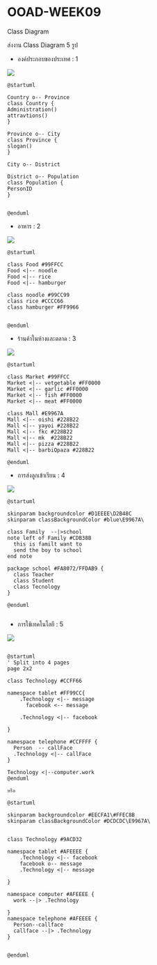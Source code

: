 # OOAD-WEEK09
Class Diagram

  ส่งงาน Class Diagram 5 รูป
   
* องค์ประกอบของประเทศ : 1

![](http://www.plantuml.com/plantuml/img/JOwn3eCm34JtV4L6El03J5ImTECNeX1Lbe9TsKub_XudYDBjzCvtlb4qi9OjkuaAAk-U-julJ5_0c7vmyCzr0mHH3Wg4tUFVKgEnOZ5-PLlH1BhVPF2IwHrQsensCTTEYEekSGwWJydjaxkbvPV4GlYQtPXmjTK7)
```
@startuml

Country o-- Province 
class Country {
Administration()
attravtions()
}

Province o-- City
class Province {
slogan()
}

City o-- District

District o-- Population
class Population {
PersonID
}


@enduml
```
* อาหาร : 2

![](http://www.plantuml.com/plantuml/img/SoWkIImgAStDuU9ApaaiBbPmoyzFKL2sj7HpStRc0dDiQdHr5VA0h9nK1IIHeina57v6OcvIQL5wQX7C9AWMe5dEpfQMK46mBcLd830pWmh1DIeekxbPMWB5kRWSKlDIW8u20000)

```
@startuml

class Food #99FFCC
Food <|-- noodle 
Food <|-- rice 
Food <|-- hamburger

class noodle #99CC99
class rice #CCCC66
class hamburger #FF9966


@enduml
```

* ร้านค้าในห้างและตลาด : 3

![](http://www.plantuml.com/plantuml/img/RP112i8m44NtESL0rWN9GWsug1QpS-4H9Z6j8KbRaYYqU7X3aL8Xi_ll3SFmwvWmf9TtX2Y7CS8DWzK9AET2D0tvnTEdgk2jKwSJIgU12h7BywSx3CweecfDV1Q5rvXMiNxW7D0hv_l3cInXMHto3GEKiUE5iGsVS1fAlBMgGBs50XtDF6E1ImpIt4VSI5Bh_f7x-W80)

```
@startuml

class Market #99FFCC
Market <|-- vetgetable #FF0000
Market <|-- garlic #FF0000
Market <|-- fish #FF0000
Market <|-- meat #FF0000

class Mall #E9967A
Mall <|-- oishi #228B22
Mall <|-- yayoi #228B22
Mall <|-- fkc #228B22
Mall <|-- mk  #228B22
Mall <|-- pizza #228B22
Mall <|-- barbiQpaza #228B22

@enduml
```


* การส่งลูกเข้าเรียน : 4

![](http://www.plantuml.com/plantuml/img/JP1DReD038NtFeKbrb7Rj6fWKuM1S85soMOOp8yop4GpHX5AU_UQ9erYUMD_Jq_FtaVMWUV90iJZw4uww0aRROvzyBDhZRS-O5A-7AJgSglUqk91QAoEKTtLnLNTs9dgGvQzx_8Qu4-3bPv6ko1kDjyVqGpUMt2U2IrrZBxxvqbHgjTK0I8FOqJfRWMCP-qOsGk8v5gXX8rVP8CtjtMxEWAS98_kwGOmgVBqURTzggeoLnbUnE8QwOkq6IZSvq-UMtBym8sJW_e5VW3suYzV-WK0)

```
@startuml

skinparam backgroundcolor #D1EEEE\D2B48C
skinparam classBackgroundColor #blue\E9967A\

class Family  --|>school
note left of Family #CDB38B
  this is familt want to
  send the boy to school
end note

package school #FA8072/FFDAB9 {
  class Teacher
  class Student
  class Tecnology
}

@enduml


```



* การใช้เทคโนโลยี : 5

![](http://www.plantuml.com/plantuml/img/RP312i8m44Jl-nK37ZpLWqX1y20KSXRq1zAurj8q6veK5VNVJHL5fNlOovkP7NOTekvYtrgQOkjj7L6xA5Z0wue33Hlpyvp8M1q2TcoEJgnK5qoAGgay9tAwvU2rOKHTMewOABLS5iMLa6RsPLdTiWn975Bg4mA7v2j56gp-qBZvBNz9xZ_7sR8_YkDNCwKm5DXm5yG1oMkqjIefQIJtmrBa7pFI-ZvoDpj9rz2QtJvzwm40)



```

@startuml
' Split into 4 pages
page 2x2

class Technology #CCFF66

namespace tablet #FF99CC{
    .Technology <|-- message
      facebook <-- message
    
    .Technology <|-- facebook
    
}

namespace telephone #CCFFFF {
  Person  -- callFace
  .Technology <|-- callFace
}

Technology <|--computer.work
@enduml

หรือ 

@startuml

skinparam backgroundcolor #EECFA1\#FFEC8B
skinparam classBackgroundColor #DCDCDC\E9967A\


class Technology #9ACD32

namespace tablet #AFEEEE {
    .Technology <|-- facebook
    facebook o-- message
    .Technology <|-- message

}

namespace computer #AFEEEE {
  work --|> .Technology  
 
}
namespace telephone #AFEEEE {
  Person--callface
  callface --|> .Technology
} 


@enduml
	
```
